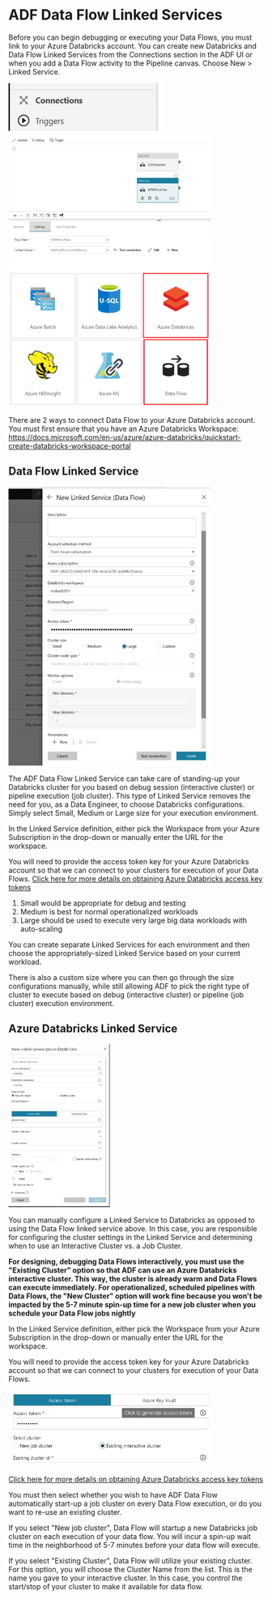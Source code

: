# ADF Data Flow Linked Services

Before you can begin debugging or executing your Data Flows, you must link to your Azure Databricks account. You can create new Databricks and Data Flow Linked Services from the Connections section in the ADF UI or when you add a Data Flow activity to the Pipeline canvas. Choose New > Linked Service.

<img src="../images/lsconnections.png" width="300">

<img src="../images/adb.png" width="400">

<img src="../images/dfls2.png" width="400">

There are 2 ways to connect Data Flow to your Azure Databricks account. You must first ensure that you have an Azure Databricks Workspace: https://docs.microsoft.com/en-us/azure/azure-databricks/quickstart-create-databricks-workspace-portal

## Data Flow Linked Service

<img src="../images/dataflowls.png" width="400">

The ADF Data Flow Linked Service can take care of standing-up your Databricks cluster for you based on debug session (interactive cluster) or pipeline execution (job cluster). This type of Linked Service removes the need for you, as a Data Engineer, to choose Databricks configurations. Simply select Small, Medium or Large size for your execution environment.

In the Linked Service definition, either pick the Workspace from your Azure Subscription in the drop-down or manually enter the URL for the workspace.

You will need to provide the access token key for your Azure Databricks account so that we can connect to your clusters for execution of your Data Flows. [Click here for more details on obtaining Azure Databricks access key tokens](https://docs.databricks.com/api/latest/authentication.html#generate-token)

1. Small would be appropriate for debug and testing
3. Medium is best for normal operationalized workloads
3. Large should be used to execute very large big data workloads with auto-scaling

You can create separate Linked Services for each environment and then choose the appropriately-sized Linked Service based on your current workload.

There is also a custom size where you can then go through the size configurations manually, while still allowing ADF to pick the right type of cluster to execute based on debug (interactive cluster) or pipeline (job cluster) execution environment.

## Azure Databricks Linked Service

<img src="../images/dbls001.png" width="200">

You can manually configure a Linked Service to Databricks as opposed to using the Data Flow linked service above. In this case, you are responsible for configuring the cluster settings in the Linked Service and determining when to use an Interactive Cluster vs. a Job Cluster.

**For designing, debugging Data Flows interactively, you must use the "Existing Cluster" option so that ADF can use an Azure Databricks interactive cluster. This way, the cluster is already warm and Data Flows can execute immediately. For operationalized, scheduled pipelines with Data Flows, the "New Cluster" option will work fine because you won't be impacted by the 5-7 minute spin-up time for a new job cluster when you schedule your Data Flow jobs nightly**

In the Linked Service definition, either pick the Workspace from your Azure Subscription in the drop-down or manually enter the URL for the workspace.

You will need to provide the access token key for your Azure Databricks account so that we can connect to your clusters for execution of your Data Flows.

<img src="../images/accesstoken.png" width="400">

[Click here for more details on obtaining Azure Databricks access key tokens](https://docs.databricks.com/api/latest/authentication.html#generate-token)

You must then select whether you wish to have ADF Data Flow automatically start-up a job cluster on every Data Flow execution, or do you want to re-use an existing cluster.

If you select "New job cluster", Data Flow will startup a new Databricks job cluster on each execution of your data flow. You will incur a spin-up wait time in the neighborhood of 5-7 minutes before your data flow will execute.

If you select "Existing Cluster", Data Flow will utilize your existing cluster. For this option, you will choose the Cluster Name from the list. This is the name you gave to your interactive cluster. In this case, you control the start/stop of your cluster to make it available for data flow.

